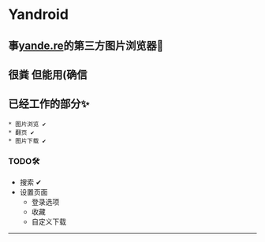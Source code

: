 # Yandroid

## 事[yande.re](yande.re)的第三方图片浏览器📕

## 很粪 但能用(确信

## 已经工作的部分✨
    
    * 图片浏览 ✔
    * 翻页 ✔
    * 图片下载 ✔

### TODO🛠

* 搜索 ✔
* 设置页面
    * 登录选项
    * 收藏
    * 自定义下载

***

